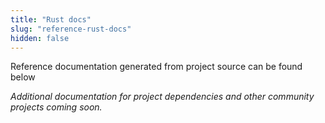 ```yaml
---
title: "Rust docs"
slug: "reference-rust-docs"
hidden: false
---
```

Reference documentation generated from project source can be found below

<d-grid cols="3">
  <d-overlay-card
    link="https://diem.github.io/diem"
    icon="https://diem-developers-components.netlify.app/images/rust-crates-framed.svg"
    text="Rust Docs"
    hover-text="Diem Rust Crate list and documentation"
  ></d-overlay-card>
</d-grid>

*Additional documentation for project dependencies and other community projects coming soon.*